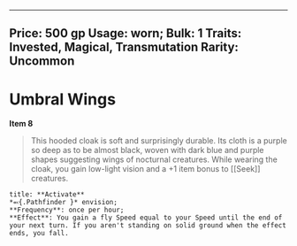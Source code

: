 
---
Price: 500 gp
Usage: worn;
Bulk: 1
Traits: Invested, Magical, Transmutation
Rarity: Uncommon
---

# Umbral Wings

**Item 8**

> This hooded cloak is soft and surprisingly durable. Its cloth is a purple so deep as to be almost black, woven with dark blue and purple shapes suggesting wings of nocturnal creatures. While wearing the cloak, you gain low-light vision and a +1 item bonus to [[Seek]] creatures.

```ad-embed-ability
title: **Activate**
*⬻{.Pathfinder }* envision; 
**Frequency**: once per hour;
**Effect**: You gain a fly Speed equal to your Speed until the end of your next turn. If you aren't standing on solid ground when the effect ends, you fall.

```
